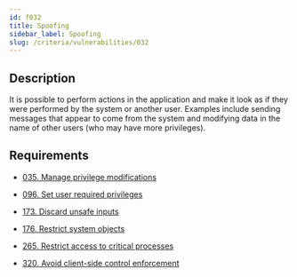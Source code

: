 ```yaml
---
id: f032
title: Spoofing
sidebar_label: Spoofing
slug: /criteria/vulnerabilities/032
---
```


## Description

It is possible to perform actions in the application
and make it look as if they were performed
by the system or another user.
Examples include sending messages
that appear to come from the system
and modifying data in the name of other users
(who may have more privileges).

## Requirements

- [035. Manage privilege modifications](/criteria/requirements/035)

- [096. Set user required privileges](/criteria/requirements/096)

- [173. Discard unsafe inputs](/criteria/requirements/173)

- [176. Restrict system objects](/criteria/requirements/176)

- [265. Restrict access to critical processes](/criteria/requirements/265)

- [320. Avoid client-side control enforcement](/criteria/requirements/320)
